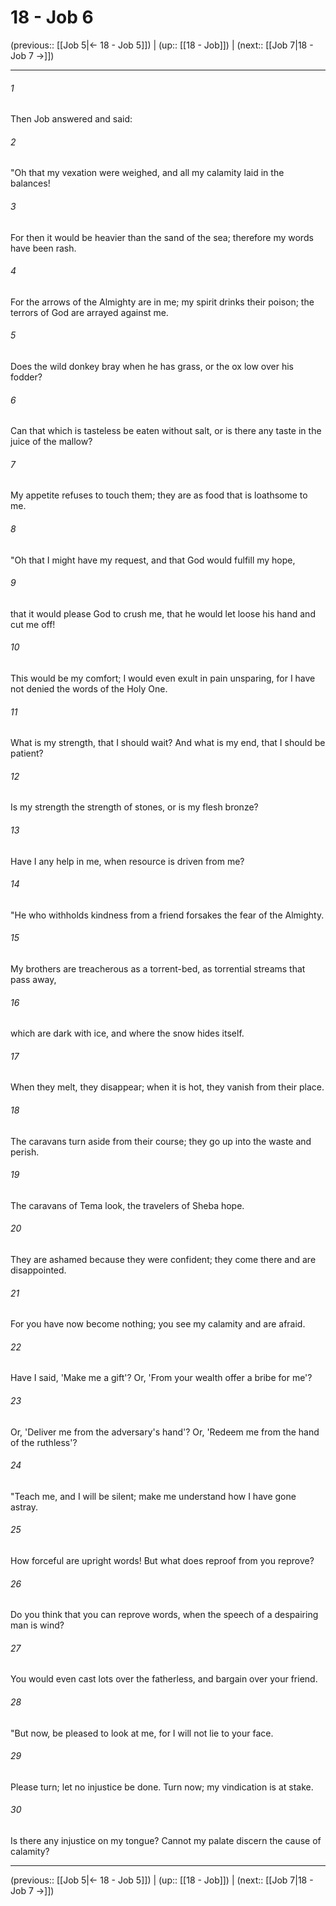 # 18 - Job 6

(previous:: [[Job 5|← 18 - Job 5]]) | (up:: [[18 - Job]]) | (next:: [[Job 7|18 - Job 7 →]])

***


###### 1 
Then Job answered and said: 

###### 2 
"Oh that my vexation were weighed, and all my calamity laid in the balances! 

###### 3 
For then it would be heavier than the sand of the sea; therefore my words have been rash. 

###### 4 
For the arrows of the Almighty are in me; my spirit drinks their poison; the terrors of God are arrayed against me. 

###### 5 
Does the wild donkey bray when he has grass, or the ox low over his fodder? 

###### 6 
Can that which is tasteless be eaten without salt, or is there any taste in the juice of the mallow? 

###### 7 
My appetite refuses to touch them; they are as food that is loathsome to me. 

###### 8 
"Oh that I might have my request, and that God would fulfill my hope, 

###### 9 
that it would please God to crush me, that he would let loose his hand and cut me off! 

###### 10 
This would be my comfort; I would even exult in pain unsparing, for I have not denied the words of the Holy One. 

###### 11 
What is my strength, that I should wait? And what is my end, that I should be patient? 

###### 12 
Is my strength the strength of stones, or is my flesh bronze? 

###### 13 
Have I any help in me, when resource is driven from me? 

###### 14 
"He who withholds kindness from a friend forsakes the fear of the Almighty. 

###### 15 
My brothers are treacherous as a torrent-bed, as torrential streams that pass away, 

###### 16 
which are dark with ice, and where the snow hides itself. 

###### 17 
When they melt, they disappear; when it is hot, they vanish from their place. 

###### 18 
The caravans turn aside from their course; they go up into the waste and perish. 

###### 19 
The caravans of Tema look, the travelers of Sheba hope. 

###### 20 
They are ashamed because they were confident; they come there and are disappointed. 

###### 21 
For you have now become nothing; you see my calamity and are afraid. 

###### 22 
Have I said, 'Make me a gift'? Or, 'From your wealth offer a bribe for me'? 

###### 23 
Or, 'Deliver me from the adversary's hand'? Or, 'Redeem me from the hand of the ruthless'? 

###### 24 
"Teach me, and I will be silent; make me understand how I have gone astray. 

###### 25 
How forceful are upright words! But what does reproof from you reprove? 

###### 26 
Do you think that you can reprove words, when the speech of a despairing man is wind? 

###### 27 
You would even cast lots over the fatherless, and bargain over your friend. 

###### 28 
"But now, be pleased to look at me, for I will not lie to your face. 

###### 29 
Please turn; let no injustice be done. Turn now; my vindication is at stake. 

###### 30 
Is there any injustice on my tongue? Cannot my palate discern the cause of calamity?

***

(previous:: [[Job 5|← 18 - Job 5]]) | (up:: [[18 - Job]]) | (next:: [[Job 7|18 - Job 7 →]])
